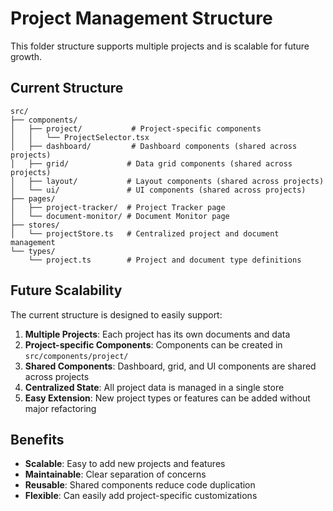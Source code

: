 # Project Management Structure

This folder structure supports multiple projects and is scalable for future growth.

## Current Structure

```
src/
├── components/
│   ├── project/           # Project-specific components
│   │   └── ProjectSelector.tsx
│   ├── dashboard/         # Dashboard components (shared across projects)
│   ├── grid/             # Data grid components (shared across projects)
│   ├── layout/           # Layout components (shared across projects)
│   └── ui/               # UI components (shared across projects)
├── pages/
│   ├── project-tracker/  # Project Tracker page
│   └── document-monitor/ # Document Monitor page
├── stores/
│   └── projectStore.ts   # Centralized project and document management
└── types/
    └── project.ts        # Project and document type definitions
```

## Future Scalability

The current structure is designed to easily support:

1. **Multiple Projects**: Each project has its own documents and data
2. **Project-specific Components**: Components can be created in `src/components/project/`
3. **Shared Components**: Dashboard, grid, and UI components are shared across projects
4. **Centralized State**: All project data is managed in a single store
5. **Easy Extension**: New project types or features can be added without major refactoring

## Benefits

- **Scalable**: Easy to add new projects and features
- **Maintainable**: Clear separation of concerns
- **Reusable**: Shared components reduce code duplication
- **Flexible**: Can easily add project-specific customizations
